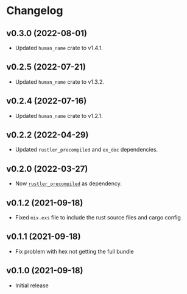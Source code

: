 # Changelog

## v0.3.0 (2022-08-01)

* Updated `human_name` crate to v1.4.1.

## v0.2.5 (2022-07-21)

* Updated `human_name` crate to v1.3.2.

## v0.2.4 (2022-07-16)

* Updated `human_name` crate to v1.2.1.

## v0.2.2 (2022-04-29)

* Updated `rustler_precompiled` and `ex_doc` dependencies.

## v0.2.0 (2022-03-27)

* Now [`rustler_precompiled`](https://hex.pm/packages/rustler_precompiled) as dependency.

## v0.1.2 (2021-09-18)

* Fixed `mix.exs` file to include the rust source files and cargo config

## v0.1.1 (2021-09-18)

* Fix problem with hex not getting the full bundle

## v0.1.0 (2021-09-18)

* Initial release
